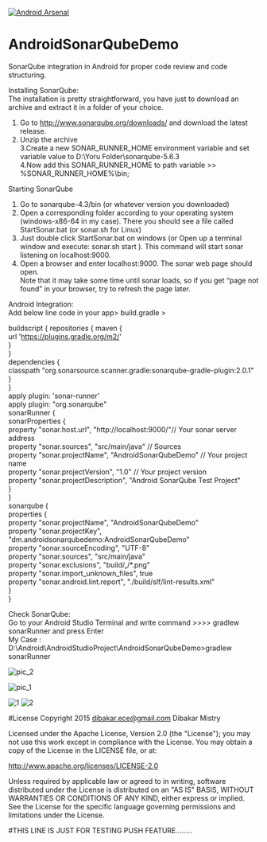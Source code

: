 [![Android Arsenal](https://img.shields.io/badge/Android%20Arsenal-AndroidSonarQubeDemo-brightgreen.svg?style=flat)](https://android-arsenal.com/details/3/4903)
# AndroidSonarQubeDemo
SonarQube integration in Android for proper code review and code structuring.

Installing SonarQube:  
The installation is pretty straightforward, you have just to download an archive and extract it in a folder of your choice.    
1. Go to http://www.sonarqube.org/downloads/ and download the latest release.   
2. Unzip the archive   
3.Create a new SONAR_RUNNER_HOME environment variable and set variable value to D:\Yoru Folder\sonarqube-5.6.3   
4.Now add this SONAR_RUNNER_HOME to path variable >> %SONAR_RUNNER_HOME%\bin;   


Starting SonarQube  
1. Go to sonarqube-4.3/bin (or whatever version you downloaded)  
2. Open a corresponding folder according to your operating system (windows-x86-64 in my case). There you should see a file called StartSonar.bat (or sonar.sh for Linux)  
3. Just double click StartSonar.bat on windows (or Open up a terminal window and execute: sonar.sh start ). This command will start sonar listening on localhost:9000.  
4. Open a browser and enter localhost:9000. The sonar web page should open.  
Note that it may take some time until sonar loads, so if you get “page not found” in your browser, try to refresh the page later.

Android Integration:  
Add below line code in your app> build.gradle >  

buildscript { 
    repositories { 
        maven {  
            url 'https://plugins.gradle.org/m2/'  
        }  
    }  
    dependencies {  
        classpath "org.sonarsource.scanner.gradle:sonarqube-gradle-plugin:2.0.1"   
    }  
}  
apply plugin: 'sonar-runner'  
apply plugin: "org.sonarqube"  
sonarRunner {   
    sonarProperties {   
        property "sonar.host.url", "http://localhost:9000/"// Your sonar server address   
        property "sonar.sources", "src/main/java" // Sources  
        property "sonar.projectName", "AndroidSonarQubeDemo" // Your project name   
        property "sonar.projectVersion", "1.0" // Your project version   
        property "sonar.projectDescription", "Android SonarQube Test Project"   
    }   
}   
sonarqube {   
    properties {  
        property "sonar.projectName", "AndroidSonarQubeDemo"   
        property "sonar.projectKey", "dm.androidsonarqubedemo:AndroidSonarQubeDemo"   
        property "sonar.sourceEncoding", "UTF-8"   
        property "sonar.sources", "src/main/java"   
        property "sonar.exclusions", "build/**,**/*.png"  
        property "sonar.import_unknown_files", true  
        property "sonar.android.lint.report", "./build/slf/lint-results.xml"   
    }  
}  

Check SonarQube:   
Go to your Android Studio Terminal and write command >>>> gradlew sonarRunner and press Enter   
My Case : D:\Android\AndroidStudioProject\AndroidSonarQubeDemo>gradlew sonarRunner

![pic_2](https://cloud.githubusercontent.com/assets/10453203/20650565/b647c3e0-b4f7-11e6-8771-31e6145f8b4d.JPG)

![pic_1](https://cloud.githubusercontent.com/assets/10453203/20650564/b3643c76-b4f7-11e6-887b-9a362c23f9cb.JPG)

![1](https://cloud.githubusercontent.com/assets/10453203/20650624/d18e71e8-b4f8-11e6-99b0-e06451d2cb3d.png) ![2](https://cloud.githubusercontent.com/assets/10453203/20650636/15e15c0c-b4f9-11e6-858c-3e1a2d5bc43d.png)


#License
Copyright 2015 dibakar.ece@gmail.com Dibakar Mistry

Licensed under the Apache License, Version 2.0 (the "License"); you may not use this work except in compliance with the License. You may obtain a copy of the License in the LICENSE file, or at:

http://www.apache.org/licenses/LICENSE-2.0

Unless required by applicable law or agreed to in writing, software distributed under the License is distributed on an "AS IS" BASIS, WITHOUT WARRANTIES OR CONDITIONS OF ANY KIND, either express or implied. See the License for the specific language governing permissions and limitations under the License.

#THIS LINE IS JUST FOR TESTING PUSH FEATURE........

